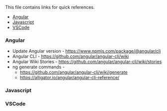 This file contains links for quick references. 


* [Angular](#angular)
* [Javascript](#javascript)
* [VSCode](#vscode)


### Angular
- Update Angular version - https://www.npmjs.com/package/@angular/cli
- Angular CLI - https://github.com/angular/angular-cli/wiki
- Angular Wiki Stories - https://github.com/angular/angular-cli/wiki/stories
- ng generate commands - 
  - https://github.com/angular/angular-cli/wiki/generate
  - https://alligator.io/angular/angular-cli-reference/


### Javascript



### VSCode
